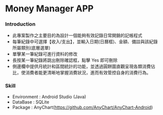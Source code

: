 # Money Manager APP
### Introduction
- 此專案製作之主要目的為設計一個能夠有效記錄日常開銷的記帳程式
- 每筆紀錄中可選擇【收入/支出】，並輸入日期(日曆框)、金額、備註與該紀錄所屬類別(底層選單)
- 單擊某一筆紀錄可進行資料的修改
- 長按某一筆紀錄將跳出刪除確認框，點擊 Yes 即可刪除
- 側邊欄中提供月統計和區間統計的功能，並透過圓餅圖直觀呈現各類消費佔比，使消費者能更清晰地掌握消費狀況，進而有效管控自身的消費行為。
### Skill
- Environment : Android Studio (Java)
- DataBase : SQLite
- Package : AnyChart(https://github.com/AnyChart/AnyChart-Android)

